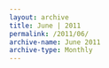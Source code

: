 ```yaml
---
layout: archive
title: June | 2011
permalink: /2011/06/
archive-name: June 2011
archive-type: Monthly
---
```

